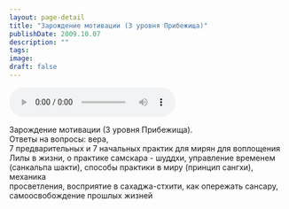 ```yaml
---
layout: page-detail
title: "Зарождение мотивации (3 уровня Прибежища)"
publishDate: 2009.10.07
description: ""
tags:
image:
draft: false
---
```


<audio title="2009.10.07 - Зарождение мотивации (3 уровня Прибежища).mp3" src="/upload/iblock/b2c/b2c61650f8ce77fcec0f71a912017f90.mp3" controls=""></audio>

 Зарождение мотивации (3 уровня Прибежища).  
 Ответы на вопросы: вера,  
 7 предварительных и 7 начальных практик для мирян для воплощения  
 Лилы в жизни, о практике самскара - шуддхи, управление временем (санкальпа шакти), способы практики в миру (принцип сангхи), механика  
 просветления, восприятие в сахаджа-стхити, как опережать сансару,  
 самоосвобождение прошлых жизней   

  
